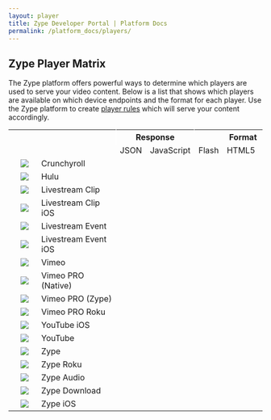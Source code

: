 ```yaml
---
layout: player
title: Zype Developer Portal | Platform Docs
permalink: /platform_docs/players/
---
```


<h2 class="hidden-mobile">Zype Player Matrix</h2>

<div class="page-intro">
  The Zype platform offers powerful ways to determine which players are used to serve your video content.
  Below is a list that shows which players are available on which device endpoints and the format for each
  player. Use the Zype platform to create <a href='https://admin.zype.com/player_rules'
  target="_blank">player rules</a> which will serve your content accordingly.
</div>

<div id="player-matrix">
  <table>
    <tr>
      <th></th>
      <th></th>
      <!-- <th></th> -->
      <th style="border-right: solid 1px white"></th>
      <th colspan="2" style="min-width: 125px; border-right: solid 1px white">Response</th>
      <th colspan="3" style="border-right: solid 1px white">Format</th>
      <th colspan="3" style="border-right: solid 1px white">Monetization</th>
      <th colspan="5">Devices</th>
    </tr>
    <tr>
    	<td></td>
        <td style="min-width: 25px;"></td>
        <td style="min-width: 140px;"></td>
        <!-- <td>iFrame</td> -->
        <td>JSON</td>
        <td>JavaScript</td>
        <td>Flash</td>
        <td>HTML5</td>
        <td>Native</td>
        <td>AVOD</td>
        <td>SVOD</td>
        <td>EST</td>
        <td>Web</td>
        <td>Mobile</td>
        <td>iOS</td>
        <td>Roku</td>
    </tr>
    <tr>
    	<td></td>
        <td><img src="http://dev.zype.com/assets/provider_logos/icon-crunchyroll.png"></td>
        <td >Crunchyroll</td>
        <!-- <td><span class="fa fa-check check"></span></td> -->
        <td></td>
        <td><span class="fa fa-check check"></span></td>
        <td><span class="fa fa-check check"></span></td>
        <td ></td>
        <td ></td>
        <td><span class="fa fa-check check"></span></td>
        <td></td>
        <td ></td>
        <td><span class="fa fa-check check"></span></td>
        <td></td>
        <td></td>
        <td></td>
    </tr>
    <tr>
    	<td></td>
        <td><img src="http://dev.zype.com/assets/provider_logos/icon-hulu.png"></td>
        <td >Hulu</td>
        <!-- <td><span class="fa fa-check check"></span></td> -->
        <td></td>
        <td></td>
        <td><span class="fa fa-check check"></span></td>
        <td ></td>
        <td ></td>
        <td><span class="fa fa-check check"></span></td>
        <td></td>
        <td ></td>
        <td><span class="fa fa-check check"></span></td>
        <td></td>
        <td></td>
        <td></td>
    </tr>
    <tr>
    	<td></td>
        <td><img src="http://dev.zype.com/assets/provider_logos/icon-livestream-clip.png"></td>
        <td >Livestream Clip</td>
        <!-- <td><span class="fa fa-check check"></span></td> -->
        <td></td>
        <td></td>
        <td></td>
        <td ><span class="fa fa-check check"></span></td>
        <td ></td>
        <td></td>
        <td></td>
        <td ></td>
        <td><span class="fa fa-check check"></span></td>
        <td><span class="fa fa-check check"></span></td>
        <td></td>
        <td></td>
    </tr>
    <tr>
    	<td></td>
        <td><img src="http://dev.zype.com/assets/provider_logos/icon-livestream-clip.png"></td>
        <td >Livestream Clip iOS</td>
        <!-- <td></td> -->
        <td><span class="fa fa-check check"></span></td>
        <td></td>
        <td></td>
        <td ></td>
        <td ></td>
        <td></td>
        <td></td>
        <td ></td>
        <td></td>
        <td></td>
        <td><span class="fa fa-check check"></span></td>
        <td></td>
    </tr>
    <tr>
    	<td></td>
        <td><img src="http://dev.zype.com/assets/provider_logos/icon-livestream.png"></td>
        <td >Livestream Event</td>
        <!-- <td><span class="fa fa-check check"></span></td> -->
        <td></td>
        <td></td>
        <td></td>
        <td ></td>
        <td ></td>
        <td><span class="fa fa-check check"></span></td>
        <td></td>
        <td ></td>
        <td></td>
        <td><span class="fa fa-check check"></span></td>
        <td><span class="fa fa-check check"></span></td>
        <td></td>
    </tr>
    <tr>
    	<td></td>
        <td><img src="http://dev.zype.com/assets/provider_logos/icon-livestream.png"></td>
        <td >Livestream Event iOS</td>
        <!-- <td></td> -->
        <td><span class="fa fa-check check"></span></td>
        <td></td>
        <td></td>
        <td ></td>
        <td ></td>
        <td></td>
        <td></td>
        <td ></td>
        <td></td>
        <td></td>
        <td><span class="fa fa-check check"></span></td>
        <td></td>
    </tr>
    <tr>
    	<td></td>
        <td><img src="http://dev.zype.com/assets/provider_logos/icon-vimeo.png"></td>
        <td >Vimeo</td>
        <!-- <td><span class="fa fa-check check"></span></td> -->
        <td></td>
        <td></td>
        <td></td>
        <td ><span class="fa fa-check check"></span></td>
        <td ></td>
        <td></td>
        <td></td>
        <td ></td>
        <td><span class="fa fa-check check"></span></td>
        <td><span class="fa fa-check check"></span></td>
        <td></td>
        <td></td>
    </tr>
    <tr>
    	<td></td>
        <td><img src="http://dev.zype.com/assets/provider_logos/icon-vimeo-black.png"></td>
        <td >Vimeo PRO (Native)</td>
        <!-- <td><span class="fa fa-check check"></span></td> -->
        <td></td>
        <td></td>
        <td></td>
        <td ><span class="fa fa-check check"></span></td>
        <td ></td>
        <td></td>
        <td></td>
        <td ></td>
        <td><span class="fa fa-check check"></span></td>
        <td><span class="fa fa-check check"></span></td>
        <td></td>
        <td></td>
    </tr>
    <tr>
    	<td></td>
        <td><img src="http://dev.zype.com/assets/provider_logos/icon-vimeo-black.png"></td>
        <td >Vimeo PRO (Zype)</td>
        <!-- <td></td> -->
        <td></td>
        <td><span class="fa fa-check check"></span></td>
        <td><span class="fa fa-check check"></span></td>
        <td ></td>
        <td ></td>
        <td></td>
        <td></td>
        <td ></td>
        <td><span class="fa fa-check check"></span></td>
        <td><span class="fa fa-check check"></span></td>
        <td></td>
        <td></td>
    </tr>
    <tr>
    	<td></td>
        <td><img src="http://dev.zype.com/assets/provider_logos/icon-vimeo-black.png"></td>
        <td >Vimeo PRO Roku</td>
        <!-- <td></td> -->
        <td><span class="fa fa-check check"></span></td>
        <td></td>
        <td></td>
        <td ></td>
        <td ></td>
        <td></td>
        <td></td>
        <td ></td>
        <td></td>
        <td></td>
        <td></td>
        <td><span class="fa fa-check check"></span></td>
    </tr>
    <tr>
    	<td></td>
        <td><img src="http://dev.zype.com/assets/provider_logos/icon-youtube.png"></td>
        <td >YouTube iOS</td>
        <!-- <td></td> -->
        <td><span class="fa fa-check check"></span></td>
        <td></td>
        <td></td>
        <td ></td>
        <td ></td>
        <td></td>
        <td></td>
        <td ></td>
        <td></td>
        <td></td>
        <td><span class="fa fa-check check"></span></td>
        <td></td>
    </tr>
    <tr>
    	<td></td>
        <td><img src="http://dev.zype.com/assets/provider_logos/icon-youtube.png"></td>
        <td >YouTube</td>
        <!-- <td><span class="fa fa-check check"></span></td> -->
        <td></td>
        <td></td>
        <td></td>
        <td ><span class="fa fa-check check"></span></td>
        <td ></td>
        <td></td>
        <td></td>
        <td ></td>
        <td><span class="fa fa-check check"></span></td>
        <td><span class="fa fa-check check"></span></td>
        <td></td>
        <td></td>
    </tr>
    <tr>
    	<td></td>
        <td><img src="http://dev.zype.com/assets/provider_logos/icon-zype.png"></td>
        <td >Zype</td>
        <!-- <td></td> -->
        <td></td>
        <td><span class="fa fa-check check"></span></td>
        <td><span class="fa fa-check check"></span></td>
        <td ><span class="fa fa-check check"></span></td>
        <td ></td>
        <td><span class="fa fa-check check"></span></td>
        <td><span class="fa fa-check check"></span></td>
        <td ></td>
        <td><span class="fa fa-check check"></span></td>
        <td><span class="fa fa-check check"></span></td>
        <td></td>
        <td></td>
    </tr>
    <tr>
    	<td></td>
        <td><img src="http://dev.zype.com/assets/provider_logos/icon-zype.png"></td>
        <td>Zype Roku</td>
        <!-- <td></td> -->
        <td><span class="fa fa-check check"></span></td>
        <td></td>
        <td></td>
        <td ></td>
        <td ></td>
        <td></td>
        <td></td>
        <td ></td>
        <td></td>
        <td></td>
        <td></td>
        <td><span class="fa fa-check check"></span></td>
    </tr>
    <tr>
    	<td></td>
        <td><img src="http://dev.zype.com/assets/provider_logos/icon-zype.png"></td>
        <td >Zype Audio</td>
        <!-- <td></td> -->
        <td><span class="fa fa-check check"></span></td>
        <td></td>
        <td></td>
        <td ><span class="fa fa-check check"></span></td>
        <td ></td>
        <td></td>
        <td><span class="fa fa-check check"></span></td>
        <td ><span class="fa fa-check check"></span></td>
        <td></td>
        <td></td>
        <td><span class="fa fa-check check"></span></td>
        <td></td>
    </tr>
    <tr>
    	<td></td>
        <td><img src="http://dev.zype.com/assets/provider_logos/icon-zype.png"></td>
        <td >Zype Download</td>
        <!-- <td></td> -->
        <td><span class="fa fa-check check"></span></td>
        <td></td>
        <td></td>
        <td ></td>
        <td ></td>
        <td></td>
        <td></td>
        <td ></td>
        <td></td>
        <td></td>
        <td><span class="fa fa-check check"></span></td>
        <td></td>
    </tr>
    <tr>
    	<td></td>
        <td><img src="http://dev.zype.com/assets/provider_logos/icon-zype.png"></td>
        <td >Zype iOS</td>
        <!-- <td></td> -->
        <td><span class="fa fa-check check"></span></td>
        <td></td>
        <td></td>
        <td ></td>
        <td ></td>
        <td></td>
        <td></td>
        <td ></td>
        <td></td>
        <td></td>
        <td><span class="fa fa-check check"></span></td>
        <td></td>
    </tr>
  </table>
</div>
